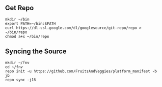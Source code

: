 Get Repo
--------

    mkdir ~/bin
    export PATH=~/bin:$PATH
    curl https://dl-ssl.google.com/dl/googlesource/git-repo/repo > ~/bin/repo
    chmod a+x ~/bin/repo

Syncing the Source
---------------------------------------

    mkdir ~/fnv
    cd ~/fnv
    repo init -u https://github.com/FruitsAndVeggies/platform_manifest -b jb
    repo sync -j16
